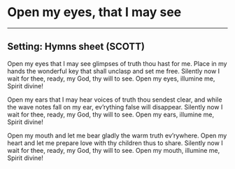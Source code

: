 # Open my eyes, that I may see

***

## Setting: Hymns sheet (SCOTT)

Open my eyes that I may see
glimpses of truth thou hast for me.
Place in my hands the wonderful key
that shall unclasp and set me free.
Silently now I wait for thee,
ready, my God, thy will to see.
Open my eyes, illumine me,
Spirit divine!

Open my ears that I may hear
voices of truth thou sendest clear,
and while the wave notes fall on my ear,
ev’rything false will disappear.
Silently now I wait for thee,
ready, my God, thy will to see.
Open my ears, illumine me,
Spirit divine!

Open my mouth and let me bear
gladly the warm truth ev’rywhere.
Open my heart and let me prepare
love with thy children thus to share.
Silently now I wait for thee,
ready, my God, thy will to see.
Open my mouth, illumine me,
Spirit divine!